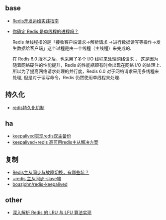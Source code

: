 ## base
- [Redis开发运维实践指南](https://www.gitbook.com/book/gnuhpc/redis-all-about)
- [你确定 Redis 是单线程的进程吗？](https://www.tuicool.com/articles/Q7NR326)

	Redis 单线程指的是「接收客户端请求->解析请求 ->进行数据读写等操作->发生数据给客户端」这个过程是由一个线程（主线程）来完成的.

	在 Redis 6.0 版本之后，也采用了多个 I/O 线程来处理网络请求 ， 这是因为随着网络硬件的性能提升，Redis 的性能瓶颈有时会出现在网络 I/O 的处理上. 所以为了提高网络请求处理的并行度，Redis 6.0 对于网络请求采用多线程来处理, 但是对于读写命令，Redis 仍然使用单线程来处理.

## 持久化
- [redis持久化机制](http://shanks.leanote.com/post/Untitled-55ca439338f41148cd000759-22)

## ha
- [keepalived实现redis双主备份](https://blog.51cto.com/huangzhijun/1725606)
- [keepalived+redis 高可用redis主从解决方案](https://developer.aliyun.com/article/524588)

## 复制
- [Redis主从同步与故障切换，有哪些坑？](https://new.qq.com/omn/20201125/20201125A0GFNT00.html)
- [+redis 主从同步-slave端](https://www.jianshu.com/p/e10d21ecdd0b)
- [boazjohn/redis-keepalived](https://github.com/boazjohn/redis-keepalived)

## other
- [深入解析 Redis 的 LRU 与 LFU 算法实现](https://my.oschina.net/vivotech/blog/10086708)